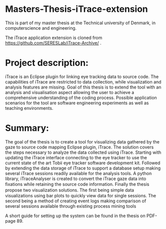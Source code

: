 # Masters-Thesis-iTrace-extension

This is part of my master thesis at the Technical university of Denmark, in computerscience and engineering.

The iTrace application extension is cloned from https://github.com/SERESLab/iTrace-Archive/ .


# Project description:
iTrace is an Eclipse plugin for linking eye tracking data to source code. The capabilities of iTrace are restricted to data collection, while visualization and analysis features are missing.
Goal of this thesis is to extend the tool with an analysis and visualisation aspect allowing the user to achieve a comprehensive understanding of the coding process. 
Possible application scenarios for the tool are software engineering experiments as well as teaching environments.  

# Summary:
The goal of the thesis is to create a tool for visualizing data gathered by the gaze to source code mapping Eclipse plugin, iTrace. The solution covers the steps necessary to analyze the data collected using iTrace. Starting with updating the iTrace interface connecting to the eye tracker to use the current state of the art Tobii eye tracker software development kit. Followed by extending the data storage of iTrace to support a database setup making several iTrace sessions readily available for the analysis tools. A python library, iTraceAnalyser is created to convert the iTrace gaze data into ﬁxations while retaining the source code information. Finally the thesis propose two visualization solutions. The ﬁrst being simple data visualizations using bar plots to quickly view data for single sessions. The second being a method of creating event logs making comparison of several sessions available through existing process mining tools

A short guide for setting up the system can be found in the thesis on PDF-page 89.
